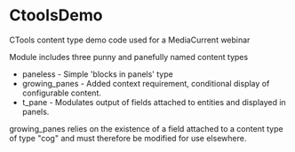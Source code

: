 CtoolsDemo
==========

CTools content type demo code used for a MediaCurrent webinar

Module includes three punny and panefully named content types
 * paneless - Simple 'blocks in panels' type 
 * growing_panes - Added context requirement, conditional display of configurable content. 
 * t_pane - Modulates output of fields attached to entities and displayed in panels. 

growing_panes relies on the existence of a field attached to a content type of type "cog" and must 
therefore be modified for use elsewhere.